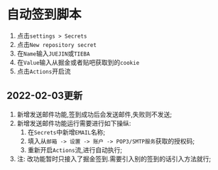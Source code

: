 # 自动签到脚本

1.  点击`settings > Secrets`
2.  点击`New repository secret`
3.  在`Name`输入`JUEJIN`或`TIEBA`
4.  在`Value`输入从掘金或者贴吧获取到的`cookie`
5.  点击`Actions`开启流

##  2022-02-03更新

1.  新增发送邮件功能,签到成功后会发送邮件,失败则不发送;
2.  新增发送邮件功能运行需要进行如下操纵:
    1.  在`Secrets`中新增`EMAIL`名称;
    2.  填入从`邮箱 -> 设置 -> 账户 -> POP3/SMTP服务`获取的授权码;
    3.  重新开启`Actions`流,进行自动执行;
3.  注: 改功能暂时只接入了掘金签到.需要引入别的签到的话引入方法就行;
